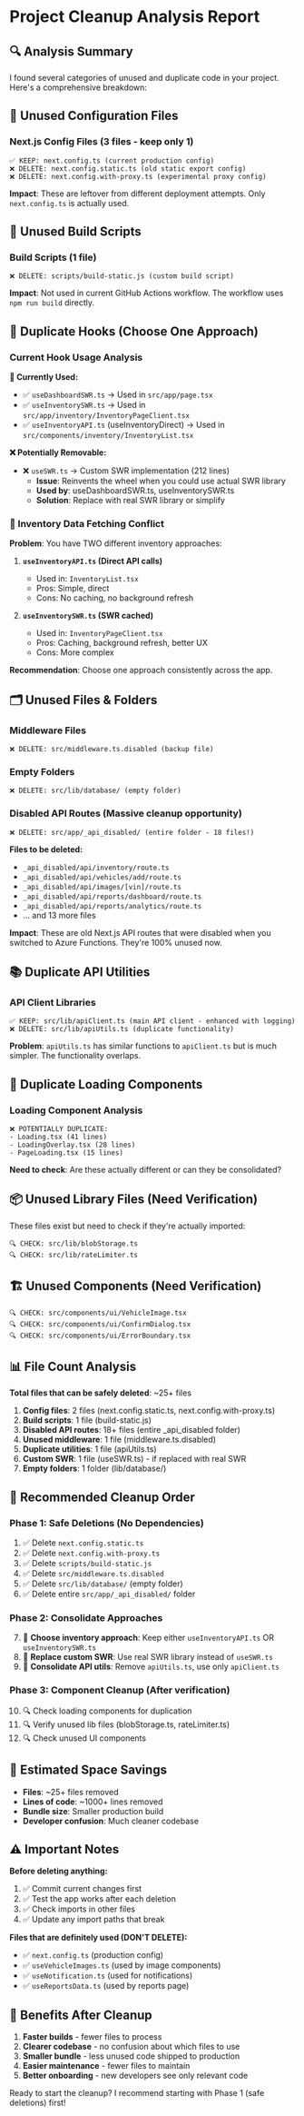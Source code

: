 # Project Cleanup Analysis Report

## 🔍 Analysis Summary

I found several categories of unused and duplicate code in your project. Here's a comprehensive breakdown:

## 📁 Unused Configuration Files

### Next.js Config Files (3 files - keep only 1)
```
✅ KEEP: next.config.ts (current production config)
❌ DELETE: next.config.static.ts (old static export config)
❌ DELETE: next.config.with-proxy.ts (experimental proxy config)
```

**Impact**: These are leftover from different deployment attempts. Only `next.config.ts` is actually used.

## 🚀 Unused Build Scripts

### Build Scripts (1 file)
```
❌ DELETE: scripts/build-static.js (custom build script)
```

**Impact**: Not used in current GitHub Actions workflow. The workflow uses `npm run build` directly.

## 🔗 Duplicate Hooks (Choose One Approach)

### Current Hook Usage Analysis

**🎯 Currently Used:**
- ✅ `useDashboardSWR.ts` → Used in `src/app/page.tsx` 
- ✅ `useInventorySWR.ts` → Used in `src/app/inventory/InventoryPageClient.tsx`
- ✅ `useInventoryAPI.ts` (useInventoryDirect) → Used in `src/components/inventory/InventoryList.tsx`

**❌ Potentially Removable:**
- ❌ `useSWR.ts` → Custom SWR implementation (212 lines)
  - **Issue**: Reinvents the wheel when you could use actual SWR library
  - **Used by**: useDashboardSWR.ts, useInventorySWR.ts
  - **Solution**: Replace with real SWR library or simplify

### 🤔 Inventory Data Fetching Conflict

**Problem**: You have TWO different inventory approaches:

1. **`useInventoryAPI.ts` (Direct API calls)**
   - Used in: `InventoryList.tsx`
   - Pros: Simple, direct
   - Cons: No caching, no background refresh

2. **`useInventorySWR.ts` (SWR cached)**
   - Used in: `InventoryPageClient.tsx`  
   - Pros: Caching, background refresh, better UX
   - Cons: More complex

**Recommendation**: Choose one approach consistently across the app.

## 🗂️ Unused Files & Folders

### Middleware Files
```
❌ DELETE: src/middleware.ts.disabled (backup file)
```

### Empty Folders
```
❌ DELETE: src/lib/database/ (empty folder)
```

### Disabled API Routes (Massive cleanup opportunity)
```
❌ DELETE: src/app/_api_disabled/ (entire folder - 18 files!)
```

**Files to be deleted:**
- `_api_disabled/api/inventory/route.ts`
- `_api_disabled/api/vehicles/add/route.ts` 
- `_api_disabled/api/images/[vin]/route.ts`
- `_api_disabled/api/reports/dashboard/route.ts`
- `_api_disabled/api/reports/analytics/route.ts`
- ... and 13 more files

**Impact**: These are old Next.js API routes that were disabled when you switched to Azure Functions. They're 100% unused now.

## 📚 Duplicate API Utilities

### API Client Libraries
```
✅ KEEP: src/lib/apiClient.ts (main API client - enhanced with logging)
❌ DELETE: src/lib/apiUtils.ts (duplicate functionality)
```

**Problem**: `apiUtils.ts` has similar functions to `apiClient.ts` but is much simpler. The functionality overlaps.

## 🎨 Duplicate Loading Components

### Loading Component Analysis
```
❌ POTENTIALLY DUPLICATE:
- Loading.tsx (41 lines)
- LoadingOverlay.tsx (28 lines)  
- PageLoading.tsx (15 lines)
```

**Need to check**: Are these actually different or can they be consolidated?

## 📦 Unused Library Files (Need Verification)

These files exist but need to check if they're actually imported:

```
🔍 CHECK: src/lib/blobStorage.ts
🔍 CHECK: src/lib/rateLimiter.ts
```

## 🏗️ Unused Components (Need Verification)

```
🔍 CHECK: src/components/ui/VehicleImage.tsx
🔍 CHECK: src/components/ui/ConfirmDialog.tsx
🔍 CHECK: src/components/ui/ErrorBoundary.tsx
```

## 📊 File Count Analysis

**Total files that can be safely deleted**: ~25+ files

1. **Config files**: 2 files (next.config.static.ts, next.config.with-proxy.ts)
2. **Build scripts**: 1 file (build-static.js)
3. **Disabled API routes**: 18+ files (entire _api_disabled folder)
4. **Unused middleware**: 1 file (middleware.ts.disabled)
5. **Duplicate utilities**: 1 file (apiUtils.ts)
6. **Custom SWR**: 1 file (useSWR.ts) - if replaced with real SWR
7. **Empty folders**: 1 folder (lib/database/)

## 🎯 Recommended Cleanup Order

### Phase 1: Safe Deletions (No Dependencies)
1. ✅ Delete `next.config.static.ts`
2. ✅ Delete `next.config.with-proxy.ts` 
3. ✅ Delete `scripts/build-static.js`
4. ✅ Delete `src/middleware.ts.disabled`
5. ✅ Delete `src/lib/database/` (empty folder)
6. ✅ Delete entire `src/app/_api_disabled/` folder

### Phase 2: Consolidate Approaches
7. 🤔 **Choose inventory approach**: Keep either `useInventoryAPI.ts` OR `useInventorySWR.ts`
8. 🤔 **Replace custom SWR**: Use real SWR library instead of `useSWR.ts`
9. 🤔 **Consolidate API utils**: Remove `apiUtils.ts`, use only `apiClient.ts`

### Phase 3: Component Cleanup (After verification)
10. 🔍 Check loading components for duplication
11. 🔍 Verify unused lib files (blobStorage.ts, rateLimiter.ts)
12. 🔍 Check unused UI components

## 💾 Estimated Space Savings

- **Files**: ~25+ files removed
- **Lines of code**: ~1000+ lines removed
- **Bundle size**: Smaller production build
- **Developer confusion**: Much cleaner codebase

## ⚠️ Important Notes

**Before deleting anything:**
1. ✅ Commit current changes first
2. ✅ Test the app works after each deletion
3. ✅ Check imports in other files
4. ✅ Update any import paths that break

**Files that are definitely used (DON'T DELETE):**
- ✅ `next.config.ts` (production config)
- ✅ `useVehicleImages.ts` (used by image components)
- ✅ `useNotification.ts` (used for notifications)
- ✅ `useReportsData.ts` (used by reports page)

## 🎉 Benefits After Cleanup

1. **Faster builds** - fewer files to process
2. **Clearer codebase** - no confusion about which files to use  
3. **Smaller bundle** - less unused code shipped to production
4. **Easier maintenance** - fewer files to maintain
5. **Better onboarding** - new developers see only relevant code

Ready to start the cleanup? I recommend starting with Phase 1 (safe deletions) first!

